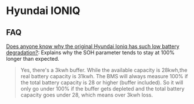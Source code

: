 # Hyundai IONIQ

## FAQ

[Does anyone know why the original Hyundai Ioniq has such low battery degradation?](https://www.reddit.com/r/electricvehicles/comments/175t8vk/does_anyone_know_why_the_original_hyundai_ioniq/): Explains why the SOH parameter tends to stay at 100% longer than expected.

> Yes, there's a 3kwh buffer. While the available capacity is 28kwh,the real battery capacity is 31kwh. The BMS will always measure 100% if the total battery capacity is 28 or higher (buffer included). So it will only go under 100% if the buffer gets depleted and the total battery capacity goes under 28, which means over 3kwh loss.

